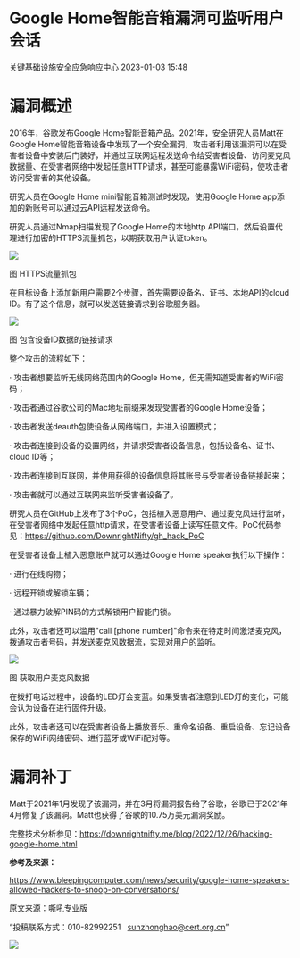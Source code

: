 #  Google Home智能音箱漏洞可监听用户会话   
 关键基础设施安全应急响应中心   2023-01-03 15:48  
  
# 漏洞概述  
  
2016年，谷歌发布Google Home智能音箱产品。2021年，安全研究人员Matt在Google Home智能音箱设备中发现了一个安全漏洞，攻击者利用该漏洞可以在受害者设备中安装后门装好，并通过互联网远程发送命令给受害者设备、访问麦克风数据量、在受害者网络中发起任意HTTP请求，甚至可能暴露WiFi密码，使攻击者访问受害者的其他设备。  
  
研究人员在Google Home mini智能音箱测试时发现，使用Google Home app添加的新账号可以通过云API远程发送命令。  
  
研究人员通过Nmap扫描发现了Google Home的本地http API端口，然后设置代理进行加密的HTTPS流量抓包，以期获取用户认证token。  
  
![](https://mmbiz.qpic.cn/sz_mmbiz_png/wpkib3J60o2ibibibicjt5iayRJiaNVZ44ibDZI3j0LwG0OYaOaYibkqZcf8DStk55XD2O5FdJEKj70Y3wqgJHfhtRjjgfg/640?wx_fmt=png&wxfrom=5&wx_lazy=1&wx_co=1 "")  
  
图 HTTPS流量抓包  
  
在目标设备上添加新用户需要2个步骤，首先需要设备名、证书、本地API的cloud ID。有了这个信息，就可以发送链接请求到谷歌服务器。  
  
![](https://mmbiz.qpic.cn/sz_mmbiz_png/wpkib3J60o2ibibibicjt5iayRJiaNVZ44ibDZI3G1DWYp75BgPpA4hRV7E04rTN5UribSVwDX7Uuyu8ZWC0cUqNSGcly5w/640?wx_fmt=png&wxfrom=5&wx_lazy=1&wx_co=1 "")  
  
图 包含设备ID数据的链接请求  
  
整个攻击的流程如下：  
  
· 攻击者想要监听无线网络范围内的Google Home，但无需知道受害者的WiFi密码；  
  
· 攻击者通过谷歌公司的Mac地址前缀来发现受害者的Google Home设备；  
  
· 攻击者发送deauth包使设备从网络端口，并进入设置模式；  
  
· 攻击者连接到设备的设置网络，并请求受害者设备信息，包括设备名、证书、cloud ID等；  
  
· 攻击者连接到互联网，并使用获得的设备信息将其账号与受害者设备链接起来；  
  
· 攻击者就可以通过互联网来监听受害者设备了。  
  
研究人员在GitHub上发布了3个PoC，包括植入恶意用户、通过麦克风进行监听，在受害者网络中发起任意http请求，在受害者设备上读写任意文件。PoC代码参见：https://github.com/DownrightNifty/gh_hack_PoC  
  
在受害者设备上植入恶意账户就可以通过Google Home speaker执行以下操作：  
  
· 进行在线购物；  
  
· 远程开锁或解锁车辆；  
  
· 通过暴力破解PIN码的方式解锁用户智能门锁。  
  
此外，攻击者还可以滥用"call [phone number]"命令来在特定时间激活麦克风，拨通攻击者号码，并发送麦克风数据流，实现对用户的监听。  
  
![](https://mmbiz.qpic.cn/sz_mmbiz_png/wpkib3J60o2ibibibicjt5iayRJiaNVZ44ibDZI3Gic10owUSicDYAaLIPqG6V9eQWyhT2PC00EmXFDibxBHLZveWBaQUGIbQ/640?wx_fmt=png&wxfrom=5&wx_lazy=1&wx_co=1 "")  
  
图 获取用户麦克风数据  
  
在拨打电话过程中，设备的LED灯会变蓝。如果受害者注意到LED灯的变化，可能会认为设备在进行固件升级。  
  
此外，攻击者还可以在受害者设备上播放音乐、重命名设备、重启设备、忘记设备保存的WiFi网络密码、进行蓝牙或WiFi配对等。  
# 漏洞补丁  
  
Matt于2021年1月发现了该漏洞，并在3月将漏洞报告给了谷歌，谷歌已于2021年4月修复了该漏洞。Matt也获得了谷歌的10.75万美元漏洞奖励。  
  
完整技术分析参见：https://downrightnifty.me/blog/2022/12/26/hacking-google-home.html  
  
**参考及来源：**  
  
https://www.bleepingcomputer.com/news/security/google-home-speakers-allowed-hackers-to-snoop-on-conversations/  
  
  
  
原文来源：嘶吼专业版  
  
“投稿联系方式：010-82992251   sunzhonghao@cert.org.cn”  
  
![](https://mmbiz.qpic.cn/sz_mmbiz_jpg/iaz5iaQYxGogucKMiatGyfBHlfj74r3CyPxEBrV0oOOuHICibgHwtoIGayOIcmJCIsAn02z2yibtfQylib07asMqYAEw/640?wx_fmt=jpeg&wxfrom=5&wx_lazy=1&wx_co=1 "")  
  
